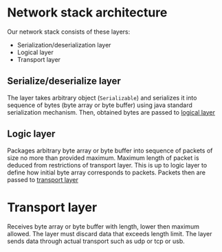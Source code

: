 
# Network stack architecture

Our network stack consists of these layers:
 - Serialization/deserialization layer
 - Logical layer
 - Transport layer

## Serialize/deserialize layer

The layer takes arbitrary object (`Serializable`) and serializes it into sequence of bytes (byte array or byte buffer) using java standard serialization mechanism. Then, obtained bytes are passed to [logical layer](#logic-layer)

## Logic layer

Packages arbitrary byte array or byte buffer into sequence of packets of size no more than provided maximum. Maximum length of packet is deduced from restrictions of transport layer. This is up to logic layer to define how initial byte array corresponds to packets. Packets then are passed to [transport layer](#transport-layer)


# Transport layer

Receives byte array or byte buffer with length, lower then maximum allowed. The layer must discard data that exceeds length limit. The layer sends data through actual transport such as udp or tcp or usb.

